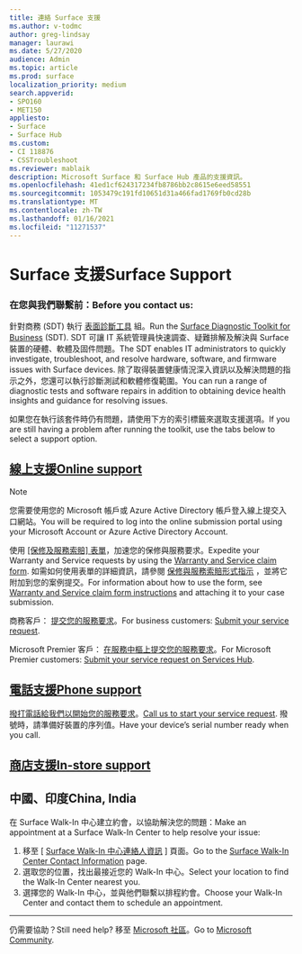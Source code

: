 ```yaml
---
title: 連絡 Surface 支援
ms.author: v-todmc
author: greg-lindsay
manager: laurawi
ms.date: 5/27/2020
audience: Admin
ms.topic: article
ms.prod: surface
localization_priority: medium
search.appverid:
- SPO160
- MET150
appliesto:
- Surface
- Surface Hub
ms.custom:
- CI 118876
- CSSTroubleshoot
ms.reviewer: mablaik
description: Microsoft Surface 和 Surface Hub 產品的支援資訊。
ms.openlocfilehash: 41ed1cf624317234fb8786bb2c8615e6eed58551
ms.sourcegitcommit: 1053479c191fd10651d31a466fad1769fb0cd28b
ms.translationtype: MT
ms.contentlocale: zh-TW
ms.lasthandoff: 01/16/2021
ms.locfileid: "11271537"
---
```

# <span data-ttu-id="925a9-103">Surface 支援</span><span class="sxs-lookup"><span data-stu-id="925a9-103">Surface Support</span></span>

### <span data-ttu-id="925a9-104">在您與我們聯繫前：</span><span class="sxs-lookup"><span data-stu-id="925a9-104">Before you contact us:</span></span>  

<span data-ttu-id="925a9-105">針對商務 (SDT) 執行 [表面診斷工具](https://docs.microsoft.com/surface/surface-diagnostic-toolkit-business) 組。</span><span class="sxs-lookup"><span data-stu-id="925a9-105">Run the [Surface Diagnostic Toolkit for Business](https://docs.microsoft.com/surface/surface-diagnostic-toolkit-business) (SDT).</span></span> <span data-ttu-id="925a9-106">SDT 可讓 IT 系統管理員快速調查、疑難排解及解決與 Surface 裝置的硬體、軟體及固件問題。</span><span class="sxs-lookup"><span data-stu-id="925a9-106">The SDT enables IT administrators to quickly investigate, troubleshoot, and resolve hardware, software, and firmware issues with Surface devices.</span></span> <span data-ttu-id="925a9-107">除了取得裝置健康情況深入資訊以及解決問題的指示之外，您還可以執行診斷測試和軟體修復範圍。</span><span class="sxs-lookup"><span data-stu-id="925a9-107">You can run a range of diagnostic tests and software repairs in addition to obtaining device health insights and guidance for resolving issues.</span></span> 

<span data-ttu-id="925a9-108">如果您在執行該套件時仍有問題，請使用下方的索引標籤來選取支援選項。</span><span class="sxs-lookup"><span data-stu-id="925a9-108">If you are still having a problem after running the toolkit, use the tabs below to select a support option.</span></span>

## [<span data-ttu-id="925a9-109">線上支援</span><span class="sxs-lookup"><span data-stu-id="925a9-109">Online support</span></span>](#tab/online)

> [!NOTE]
> <span data-ttu-id="925a9-110">您需要使用您的 Microsoft 帳戶或 Azure Active Directory 帳戶登入線上提交入口網站。</span><span class="sxs-lookup"><span data-stu-id="925a9-110">You will be required to log into the online submission portal using your Microsoft Account or Azure Active Directory Account.</span></span>  

<span data-ttu-id="925a9-111">使用 [ [保修及服務索賠] 表單](https://download.microsoft.com/download/2/e/0/2e00e1c2-3f49-4b6a-b605-74a0244cb88b/Warranty_and_Service_Claim_Submission_Form.xlsx)，加速您的保修與服務要求。</span><span class="sxs-lookup"><span data-stu-id="925a9-111">Expedite your Warranty and Service requests by using the [Warranty and Service claim form](https://download.microsoft.com/download/2/e/0/2e00e1c2-3f49-4b6a-b605-74a0244cb88b/Warranty_and_Service_Claim_Submission_Form.xlsx).</span></span> <span data-ttu-id="925a9-112">如需如何使用表單的詳細資訊，請參閱 [保修與服務索賠形式指示](warranty-and-service-claim-form.md) ，並將它附加到您的案例提交。</span><span class="sxs-lookup"><span data-stu-id="925a9-112">For information about how to use the form, see [Warranty and Service claim form instructions](warranty-and-service-claim-form.md) and attaching it to your case submission.</span></span>

<span data-ttu-id="925a9-113">商務客戶： [提交您的服務要求](https://support.serviceshub.microsoft.com/supportforbusiness/create?sapId=d383b26c-f150-6220-8f1b-e8aa325d9727&hidden=false)。</span><span class="sxs-lookup"><span data-stu-id="925a9-113">For business customers: [Submit your service request](https://support.serviceshub.microsoft.com/supportforbusiness/create?sapId=d383b26c-f150-6220-8f1b-e8aa325d9727&hidden=false).</span></span> 

<span data-ttu-id="925a9-114">Microsoft Premier 客戶： [在服務中樞上提交您的服務要求](https://serviceshub.microsoft.com/support/contactsupport)。</span><span class="sxs-lookup"><span data-stu-id="925a9-114">For Microsoft Premier customers: [Submit your service request on Services Hub](https://serviceshub.microsoft.com/support/contactsupport).</span></span> 

 
## [<span data-ttu-id="925a9-115">電話支援</span><span class="sxs-lookup"><span data-stu-id="925a9-115">Phone support</span></span>](#tab/phone)

<span data-ttu-id="925a9-116">[撥打電話給我們以開始您的服務要求](https://support.microsoft.com/help/4051701/global-customer-service-phone-numbers)。</span><span class="sxs-lookup"><span data-stu-id="925a9-116">[Call us to start your service request](https://support.microsoft.com/help/4051701/global-customer-service-phone-numbers).</span></span> <span data-ttu-id="925a9-117">撥號時，請準備好裝置的序列值。</span><span class="sxs-lookup"><span data-stu-id="925a9-117">Have your device’s serial number ready when you call.</span></span> 

## [<span data-ttu-id="925a9-118">商店支援</span><span class="sxs-lookup"><span data-stu-id="925a9-118">In-store support</span></span>](#tab/instore)

## <span data-ttu-id="925a9-119">中國、印度</span><span class="sxs-lookup"><span data-stu-id="925a9-119">China, India</span></span>

<span data-ttu-id="925a9-120">在 Surface Walk-In 中心建立約會，以協助解決您的問題：</span><span class="sxs-lookup"><span data-stu-id="925a9-120">Make an appointment at a Surface Walk-In Center to help resolve your issue:</span></span>

1. <span data-ttu-id="925a9-121">移至 [ [Surface Walk-In 中心連絡人資訊](https://support.microsoft.com/help/4498593/find-surface-walk-in-center-contact-information) ] 頁面。</span><span class="sxs-lookup"><span data-stu-id="925a9-121">Go to the [Surface Walk-In Center Contact Information](https://support.microsoft.com/help/4498593/find-surface-walk-in-center-contact-information) page.</span></span> 
2. <span data-ttu-id="925a9-122">選取您的位置，找出最接近您的 Walk-In 中心。</span><span class="sxs-lookup"><span data-stu-id="925a9-122">Select your location to find the Walk-In Center nearest you.</span></span>  
3. <span data-ttu-id="925a9-123">選擇您的 Walk-In 中心，並與他們聯繫以排程約會。</span><span class="sxs-lookup"><span data-stu-id="925a9-123">Choose your Walk-In Center and contact them to schedule an appointment.</span></span>


---

<span data-ttu-id="925a9-124">仍需要協助？</span><span class="sxs-lookup"><span data-stu-id="925a9-124">Still need help?</span></span> <span data-ttu-id="925a9-125">移至 [Microsoft 社區](https://answers.microsoft.com/)。</span><span class="sxs-lookup"><span data-stu-id="925a9-125">Go to [Microsoft Community](https://answers.microsoft.com/).</span></span>
